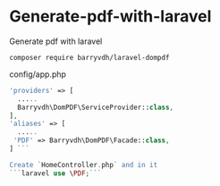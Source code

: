 # Generate-pdf-with-laravel
Generate pdf with laravel

`composer require barryvdh/laravel-dompdf`

config/app.php
```php
'providers' => [ 
  .....
  Barryvdh\DomPDF\ServiceProvider::class,
],
'aliases' => [
  .....
 'PDF' => Barryvdh\DomPDF\Facade::class,
] ```

Create `HomeController.php` and in it
```laravel use \PDF;```
